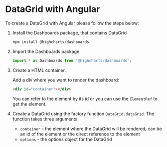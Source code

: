 DataGrid with Angular
===

To create a DataGrid with Angular please follow the steps below: <br>

1. Install the Dashboards package, that contains DataGrid

    ```bash
    npm install @highcharts/dashboards
    ```

2. Import the Dashboards package.

    ```typescript
    import * as Dashboards from '@highcharts/dashboards';
    ```

3. Create a HTML container.  

    Add a div where you want to render the dashboard:
    ```html
    <div id="container"></div>
    ```

    You can refer to the element by its id or you can use the `ElementRef` to get the element.

4. Create a DataGrid using the factory function `DataGrid.dataGrid`. The function takes three arguments:
    - `container` - the element where the DataGrid will be rendered, can be an id of the element or the direct reference to the element
    - `options` - the options object for the DataGrid
